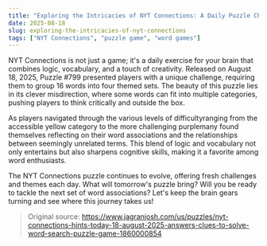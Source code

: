 ```yaml
---
title: "Exploring the Intricacies of NYT Connections: A Daily Puzzle Challenge"
date: 2025-08-18
slug: exploring-the-intricacies-of-nyt-connections
tags: ["NYT Connections", "puzzle game", "word games"]
---
```


NYT Connections is not just a game; it's a daily exercise for your brain that combines logic, vocabulary, and a touch of creativity. Released on August 18, 2025, Puzzle #799 presented players with a unique challenge, requiring them to group 16 words into four themed sets. The beauty of this puzzle lies in its clever misdirection, where some words can fit into multiple categories, pushing players to think critically and outside the box.

As players navigated through the various levels of difficultyranging from the accessible yellow category to the more challenging purplemany found themselves reflecting on their word associations and the relationships between seemingly unrelated terms. This blend of logic and vocabulary not only entertains but also sharpens cognitive skills, making it a favorite among word enthusiasts.

The NYT Connections puzzle continues to evolve, offering fresh challenges and themes each day. What will tomorrow's puzzle bring? Will you be ready to tackle the next set of word associations? Let's keep the brain gears turning and see where this journey takes us!

> Original source: https://www.jagranjosh.com/us/puzzles/nyt-connections-hints-today-18-august-2025-answers-clues-to-solve-word-search-puzzle-game-1860000854
